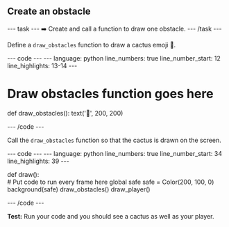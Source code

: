 <h2 class="c-project-heading--task">Create an obstacle</h2>

--- task ---
➡️ Create and call a function to draw one obstacle.
--- /task --- 

Define a `draw_obstacles` function to draw a cactus emoji 🌵.

<div class="c-project-code">
--- code ---
---
language: python
line_numbers: true
line_number_start: 12
line_highlights: 13-14
---
 
# Draw obstacles function goes here
def draw_obstacles():
    text('🌵', 200, 200)
  
--- /code ---
</div>


Call the `draw_obstacles` function so that the cactus is drawn on the screen. 

<div class="c-project-code">
--- code ---
---
language: python
line_numbers: true
line_number_start: 34
line_highlights: 39
---

def draw():   
    # Put code to run every frame here
    global safe
    safe = Color(200, 100, 0) 
    background(safe)
    draw_obstacles()
    draw_player()
  
--- /code ---
</div>

**Test:** Run your code and you should see a cactus as well as your player. 


